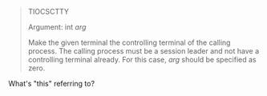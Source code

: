 > TIOCSCTTY
>
> Argument: int *arg*
>
> Make the given terminal the controlling terminal of the calling process.
> The calling process must be a session leader and not have a controlling terminal already.
> For this case, *arg* should be specified as zero.

What's "this" referring to?

